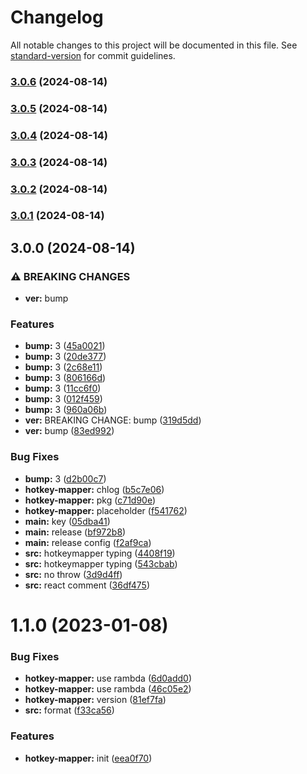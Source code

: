 # Changelog

All notable changes to this project will be documented in this file. See [standard-version](https://github.com/conventional-changelog/standard-version) for commit guidelines.

### [3.0.6](https://github.com/snomiao/hotkey-mapper/compare/v3.0.5...v3.0.6) (2024-08-14)

### [3.0.5](https://github.com/snomiao/hotkey-mapper/compare/v3.0.4...v3.0.5) (2024-08-14)

### [3.0.4](https://github.com/snomiao/hotkey-mapper/compare/v3.0.3...v3.0.4) (2024-08-14)

### [3.0.3](https://github.com/snomiao/hotkey-mapper/compare/v3.0.2...v3.0.3) (2024-08-14)

### [3.0.2](https://github.com/snomiao/hotkey-mapper/compare/v3.0.1...v3.0.2) (2024-08-14)

### [3.0.1](https://github.com/snomiao/hotkey-mapper/compare/v3.0.0...v3.0.1) (2024-08-14)

## 3.0.0 (2024-08-14)


### ⚠ BREAKING CHANGES

* **ver:** bump

### Features

* **bump:** 3 ([45a0021](https://github.com/snomiao/hotkey-mapper/commit/45a0021a363c5f4f90cd80794534c83934016174))
* **bump:** 3 ([20de377](https://github.com/snomiao/hotkey-mapper/commit/20de377cec3b98d578c46127fb42725c4d6d511e))
* **bump:** 3 ([2c68e11](https://github.com/snomiao/hotkey-mapper/commit/2c68e1182d926260019775616d10db4b9600b3f9))
* **bump:** 3 ([806166d](https://github.com/snomiao/hotkey-mapper/commit/806166d1091b2929d9de07711aa861d83eeb7b37))
* **bump:** 3 ([11cc6f0](https://github.com/snomiao/hotkey-mapper/commit/11cc6f0ff9c36bc48e72b8a0718824336885f302))
* **bump:** 3 ([012f459](https://github.com/snomiao/hotkey-mapper/commit/012f459dcebe564988243bfe4423b104068515e1))
* **bump:** 3 ([960a06b](https://github.com/snomiao/hotkey-mapper/commit/960a06b7c5a8f22eac62b3ff6f8fccd6d6de1ff0))
* **ver:** BREAKING CHANGE: bump ([319d5dd](https://github.com/snomiao/hotkey-mapper/commit/319d5ddc0646c8d6d625dd7510dfcbbeacfeb272))
* **ver:** bump ([83ed992](https://github.com/snomiao/hotkey-mapper/commit/83ed99219002950850ba1089caec61d0a244d63b))


### Bug Fixes

* **bump:** 3 ([d2b00c7](https://github.com/snomiao/hotkey-mapper/commit/d2b00c7118d4725cda70ad726e8222e3214b90c2))
* **hotkey-mapper:** chlog ([b5c7e06](https://github.com/snomiao/hotkey-mapper/commit/b5c7e06bc74cd7c4f26bc83e12e793458fe60124))
* **hotkey-mapper:** pkg ([c71d90e](https://github.com/snomiao/hotkey-mapper/commit/c71d90e5d138677763bfa9845982139d3d7bf4a4))
* **hotkey-mapper:** placeholder ([f541762](https://github.com/snomiao/hotkey-mapper/commit/f541762876e133798a77ab08a1db67ed784a4221))
* **main:** key ([05dba41](https://github.com/snomiao/hotkey-mapper/commit/05dba4157903f6148628a5d73f9050dc5cd3d3dc))
* **main:** release ([bf972b8](https://github.com/snomiao/hotkey-mapper/commit/bf972b8c224b0bc755c6c565836f0558f992e541))
* **main:** release config ([f2af9ca](https://github.com/snomiao/hotkey-mapper/commit/f2af9ca2a8c0bbddee1f2022b77c4f3ea16ff064))
* **src:** hotkeymapper typing ([4408f19](https://github.com/snomiao/hotkey-mapper/commit/4408f198a0bec494cf923922ac92843cf1bfcf2a))
* **src:** hotkeymapper typing ([543cbab](https://github.com/snomiao/hotkey-mapper/commit/543cbab84805776e5e0c1efe4e7f6622f6b76016))
* **src:** no throw ([3d9d4ff](https://github.com/snomiao/hotkey-mapper/commit/3d9d4ff074762d9d3523e9d3c9a17ebdba7c26e8))
* **src:** react comment ([36df475](https://github.com/snomiao/hotkey-mapper/commit/36df47551683f6e330076271446cacc38d916763))

# 1.1.0 (2023-01-08)

### Bug Fixes

- **hotkey-mapper:** use rambda ([6d0add0](https://github.com/snomiao/js/commit/6d0add002810aa4f4a21d6f9e225b622dce70ad8))
- **hotkey-mapper:** use rambda ([46c05e2](https://github.com/snomiao/js/commit/46c05e27e347adadb121046e2c368043d4c88a4c))
- **hotkey-mapper:** version ([81ef7fa](https://github.com/snomiao/js/commit/81ef7fa423995a8e8c3edf6d46f2d84d0a4bfba2))
- **src:** format ([f33ca56](https://github.com/snomiao/js/commit/f33ca5678e4a36ac8dc2f6463365022a670da867))

### Features

- **hotkey-mapper:** init ([eea0f70](https://github.com/snomiao/js/commit/eea0f702d53e947cd9cf95c6d404ab1a5fe8c2c8))
